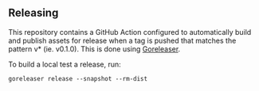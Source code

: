 ## Releasing

This repository contains a GitHub Action configured to automatically build and
publish assets for release when a tag is pushed that matches the pattern v*
(ie. v0.1.0). This is done using [Goreleaser](https://goreleaser.com/).

To build a local test a release, run:

    goreleaser release --snapshot --rm-dist